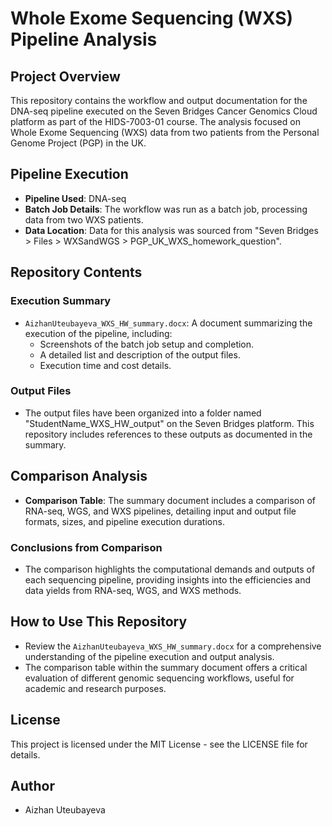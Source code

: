 # Whole Exome Sequencing (WXS) Pipeline Analysis

## Project Overview
This repository contains the workflow and output documentation for the DNA-seq pipeline executed on the Seven Bridges Cancer Genomics Cloud platform as part of the HIDS-7003-01 course. The analysis focused on Whole Exome Sequencing (WXS) data from two patients from the Personal Genome Project (PGP) in the UK.

## Pipeline Execution
- **Pipeline Used**: DNA-seq
- **Batch Job Details**: The workflow was run as a batch job, processing data from two WXS patients.
- **Data Location**: Data for this analysis was sourced from "Seven Bridges > Files > WXSandWGS > PGP_UK_WXS_homework_question".

## Repository Contents
### Execution Summary
- `AizhanUteubayeva_WXS_HW_summary.docx`: A document summarizing the execution of the pipeline, including:
  - Screenshots of the batch job setup and completion.
  - A detailed list and description of the output files.
  - Execution time and cost details.

### Output Files
- The output files have been organized into a folder named "StudentName_WXS_HW_output" on the Seven Bridges platform. This repository includes references to these outputs as documented in the summary.

## Comparison Analysis
- **Comparison Table**: The summary document includes a comparison of RNA-seq, WGS, and WXS pipelines, detailing input and output file formats, sizes, and pipeline execution durations.

### Conclusions from Comparison
- The comparison highlights the computational demands and outputs of each sequencing pipeline, providing insights into the efficiencies and data yields from RNA-seq, WGS, and WXS methods.

## How to Use This Repository
- Review the `AizhanUteubayeva_WXS_HW_summary.docx` for a comprehensive understanding of the pipeline execution and output analysis.
- The comparison table within the summary document offers a critical evaluation of different genomic sequencing workflows, useful for academic and research purposes.

## License
This project is licensed under the MIT License - see the LICENSE file for details.

## Author
- Aizhan Uteubayeva
